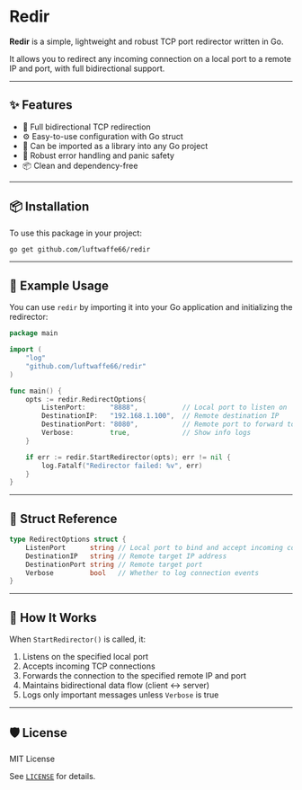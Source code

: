 # Redir

**Redir** is a simple, lightweight and robust TCP port redirector written in Go.

It allows you to redirect any incoming connection on a local port to a remote IP and port, with full bidirectional support.

---

## ✨ Features

- 🔁 Full bidirectional TCP redirection
- ⚙️ Easy-to-use configuration with Go struct
- 🧱 Can be imported as a library into any Go project
- 🚨 Robust error handling and panic safety
- 📦 Clean and dependency-free

---

## 📦 Installation

To use this package in your project:

```bash
go get github.com/luftwaffe66/redir
```

---

## 🧪 Example Usage

You can use `redir` by importing it into your Go application and initializing the redirector:

```go
package main

import (
    "log"
    "github.com/luftwaffe66/redir"
)

func main() {
    opts := redir.RedirectOptions{
        ListenPort:      "8888",           // Local port to listen on
        DestinationIP:   "192.168.1.100",  // Remote destination IP
        DestinationPort: "8080",           // Remote port to forward to
        Verbose:         true,             // Show info logs
    }

    if err := redir.StartRedirector(opts); err != nil {
        log.Fatalf("Redirector failed: %v", err)
    }
}
```

---

## 🧱 Struct Reference

```go
type RedirectOptions struct {
    ListenPort      string // Local port to bind and accept incoming connections
    DestinationIP   string // Remote target IP address
    DestinationPort string // Remote target port
    Verbose         bool   // Whether to log connection events
}
```

---

## 🔧 How It Works

When `StartRedirector()` is called, it:

1. Listens on the specified local port
2. Accepts incoming TCP connections
3. Forwards the connection to the specified remote IP and port
4. Maintains bidirectional data flow (client ↔ server)
5. Logs only important messages unless `Verbose` is true

---

## 🛡 License

MIT License

See [`LICENSE`](./LICENSE) for details.
